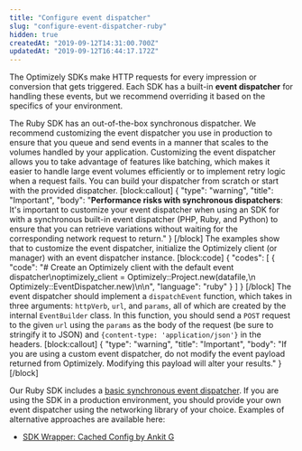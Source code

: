 ```yaml
---
title: "Configure event dispatcher"
slug: "configure-event-dispatcher-ruby"
hidden: true
createdAt: "2019-09-12T14:31:00.700Z"
updatedAt: "2019-09-12T16:44:17.172Z"
---
```

The Optimizely SDKs make HTTP requests for every impression or conversion that gets triggered. Each SDK has a built-in **event dispatcher** for handling these events, but we recommend overriding it based on the specifics of your environment.

The Ruby SDK has an out-of-the-box synchronous dispatcher. We recommend customizing the event dispatcher you use in production to ensure that you queue and send events in a manner that scales to the volumes handled by your application. Customizing the event dispatcher allows you to take advantage of features like batching, which makes it easier to handle large event volumes efficiently or to implement retry logic when a request fails. You can build your dispatcher from scratch or start with the provided dispatcher.
[block:callout]
{
  "type": "warning",
  "title": "Important",
  "body": "**Performance risks with synchronous dispatchers**: It's important to customize your event dispatcher when using an SDK for with a synchronous built-in event dispatcher (PHP, Ruby, and Python) to ensure that you can retrieve variations without waiting for the corresponding network request to return."
}
[/block]
The examples show that to customize the event dispatcher, initialize the Optimizely client (or manager) with an event dispatcher instance.
[block:code]
{
  "codes": [
    {
      "code": "# Create an Optimizely client with the default event dispatcher\noptimizely_client = Optimizely::Project.new(datafile,\n                                            Optimizely::EventDispatcher.new)\n\n",
      "language": "ruby"
    }
  ]
}
[/block]
The event dispatcher should implement a `dispatchEvent` function, which takes in three arguments: `httpVerb`, `url`, and `params`, all of which are created by the internal `EventBuilder` class. In this function, you should send a `POST` request to the given `url` using the `params` as the body of the request (be sure to stringify it to JSON) and `{content-type: 'application/json'}` in the headers.
[block:callout]
{
  "type": "warning",
  "title": "Important",
  "body": "If you are using a custom event dispatcher, do not modify the event payload returned from Optimizely. Modifying this payload will alter your results."
}
[/block]

Our Ruby SDK includes a [basic synchronous event dispatcher](https://github.com/optimizely/ruby-sdk/blob/master/lib/optimizely/event_dispatcher.rb). If you are using the SDK in a production environment, you should provide your own event dispatcher using the networking library of your choice. Examples of alternative approaches are available here:
* [SDK Wrapper: Cached Config by Ankit G](https://github.com/ankit8898/optimizely_server_side)